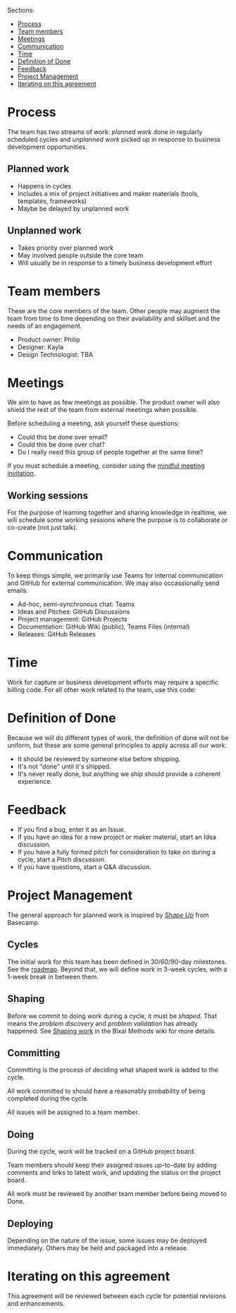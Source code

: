 Sections:
- [Process](#process)
- [Team members](#team-members)
- [Meetings](#meetings)
- [Communication](#communication)
- [Time](#time)
- [Definition of Done](#definition-of-done)
- [Feedback](#feedback)
- [Project Management](#project-management)
- [Iterating on this agreement](#iterating-on-this-agreement)

# Process
The team has two streams of work: *planned work* done in regularly scheduled cycles and *unplanned work* picked up in response to business development opportunities.

## Planned work
- Happens in cycles
- Includes a mix of project initiatives and maker materials (tools, templates, frameworks)
- Maybe be delayed by unplanned work

## Unplanned work
- Takes priority over planned work
- May involved people outside the core team
- Will usually be in response to a timely business development effort

# Team members
These are the core members of the team. Other people may augment the team from time to time depending on their availability and skillset and the needs of an engagement.

- Product owner: Philip
- Designer: Kayla
- Design Technologist: TBA

# Meetings
We aim to have as few meetings as possible. The product owner will also shield the rest of the team from external meetings when possible.

Before scheduling a meeting, ask yourself these questions:

- Could this be done over email?
- Could this be done over chat?
- Do I really need this group of people together at the same time?

If you must schedule a meeting, consider using the [mindful meeting invitation](https://github.com/pglevy/mindful-meeting-invitation).

## Working sessions
For the purpose of learning together and sharing knowledge in realtime, we will schedule some working sessions where the purpose is to collaborate or co-create (not just talk).

# Communication
To keep things simple, we primarily use Teams for internal communication and GitHub for external communication. We may also occassionally send emails.

- Ad-hoc, semi-synchronous chat: Teams
- Ideas and Pitches: GitHub Discussions
- Project management: GitHub Projects
- Documentation: GitHub Wiki (public), Teams Files (internal)
- Releases: GitHub Releases

# Time
Work for capture or business development efforts may require a specific billing code. For all other work related to the team, use this code: 

# Definition of Done
Because we will do different types of work, the definition of done will not be uniform, but these are some general principles to apply across all our work:

- It should be reviewed by someone else before shipping.
- It's not "done" until it's shipped.
- It's never really done, but anything we ship should provide a coherent experience.

# Feedback

- If you find a bug, enter it as an Issue.
- If you have an idea for a new project or maker material, start an Idea discussion.
- If you have a fully formed pitch for consideration to take on during a cycle, start a Pitch discussion.
- If you have questions, start a Q&A discussion.

# Project Management
The general approach for planned work is inspired by [*Shape Up*](https://basecamp.com/shapeup) from Basecamp.

## Cycles
The initial work for this team has been defined in 30/60/90-day milestones. See the [roadmap](https://github.com/Bixal/rapid-response-team/projects/1). Beyond that, we will define work in 3-week cycles, with a 1-week break in between them.

## Shaping
Before we commit to doing work during a cycle, it must be *shaped.* That means the *problem discovery* and *problem validation* has already happened. See [Shaping work](https://github.com/Bixal/methods/wiki/Shaping-work) in the Bixal Methods wiki for more details.

## Committing
Committing is the process of deciding what shaped work is added to the cycle.

All work committed to should have a reasonably probability of being completed during the cycle.

All issues will be assigned to a team member.

## Doing
During the cycle, work will be tracked on a GitHub project board.

Team members should keep their assigned issues up-to-date by adding comments and links to latest work, and updating the status on the project board.

All work must be reviewed by another team member before being moved to Done.

## Deploying
Depending on the nature of the issue, some issues may be deployed immediately. Others may be held and packaged into a release.

# Iterating on this agreement
This agreement will be reviewed between each cycle for potential revisions and enhancements.